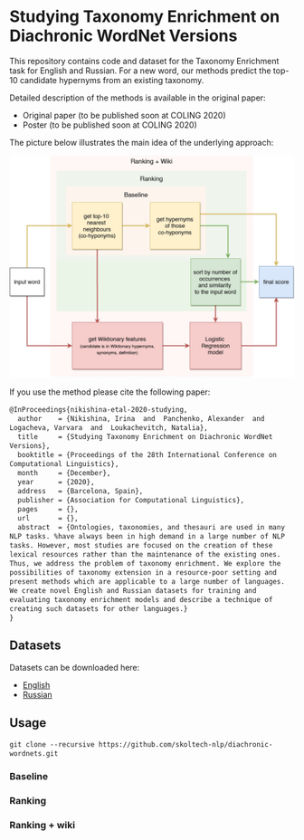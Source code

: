 # Studying Taxonomy Enrichment on Diachronic WordNet Versions

This repository contains code and dataset for the Taxonomy Enrichment task for English and Russian. For a new word, our methods predict the top-10 candidate hypernyms from an existing taxonomy.

Detailed description of the methods is available in the original paper:

* Original paper (to be published soon at COLING 2020)
* Poster (to be published soon at COLING 2020)

The picture below illustrates the main idea of the underlying approach:

![approach image](img/model_taxonomy.jpg)

If you use the method please cite the following paper:

```
@InProceedings{nikishina-etal-2020-studying,
  author    = {Nikishina, Irina  and  Panchenko, Alexander  and  Logacheva, Varvara  and  Loukachevitch, Natalia},
  title     = {Studying Taxonomy Enrichment on Diachronic WordNet Versions},
  booktitle = {Proceedings of the 28th International Conference on Computational Linguistics},
  month     = {December},
  year      = {2020},
  address   = {Barcelona, Spain},
  publisher = {Association for Computational Linguistics},
  pages     = {},
  url       = {},
  abstract  = {Ontologies, taxonomies, and thesauri are used in many NLP tasks. %have always been in high demand in a large number of NLP tasks. However, most studies are focused on the creation of these lexical resources rather than the maintenance of the existing ones. Thus, we address the problem of taxonomy enrichment. We explore the possibilities of taxonomy extension in a resource-poor setting and present methods which are applicable to a large number of languages. We create novel English and Russian datasets for training and evaluating taxonomy enrichment models and describe a technique of creating such datasets for other languages.}
}
```

## Datasets

Datasets can be downloaded here:

* [English]()
* [Russian](https://doi.org/10.5281/zenodo.4270478)

## Usage

```
git clone --recursive https://github.com/skoltech-nlp/diachronic-wordnets.git
```

### Baseline


### Ranking


### Ranking + wiki 

